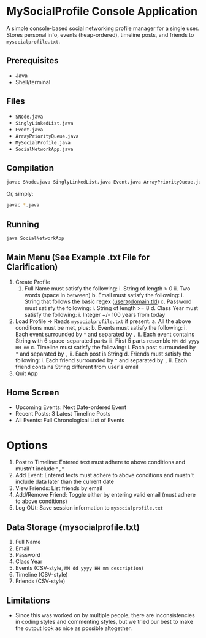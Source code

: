 # MySocialProfile Console Application

A simple console-based social networking profile manager for a single user.  
Stores personal info, events (heap-ordered), timeline posts, and friends to `mysocialprofile.txt`.

## Prerequisites
- Java
- Shell/terminal

## Files
- `SNode.java`  
- `SinglyLinkedList.java`  
- `Event.java`  
- `ArrayPriorityQueue.java`  
- `MySocialProfile.java`  
- `SocialNetworkApp.java`

## Compilation
```bash
javac SNode.java SinglyLinkedList.java Event.java ArrayPriorityQueue.java MySocialProfile.java SocialNetworkApp.java
```
Or, simply:
```bash
javac *.java
```

## Running
```bash
java SocialNetworkApp
```

## Main Menu (See Example .txt File for Clarification)
1. Create Profile
   1. Full Name must satisfy the following:
    i. String of length > 0
   ii. Two words (space in between)
  b. Email must satisfy the following:
    i. String that follows the basic regex (user@domain.tld)
  c. Password must satisfy the following:
    i. String of length >= 8
  d. Class Year must satisfy the following:
    i. Integer +/- 100 years from today
3. Load Profile -> Reads `mysocialprofile.txt` if present.
  a. All the above conditions must be met, plus:
  b. Events must satisfy the following:
    i. Each event surrounded by `"` and separated by `,`
   ii. Each event contains String with 6 space-separated parts
  iii. First 5 parts resemble ``MM dd yyyy HH mm``
  c. Timeline must satisfy the following:
    i. Each post surrounded by `"` and separated by `,`
   ii. Each post is String
  d. Friends must satisfy the following:
    i. Each friend surrounded by `"` and separated by `,`
   ii. Each friend contains String different from user's email
4. Quit App

## Home Screen
- Upcoming Events: Next Date-ordered Event
- Recent Posts: 3 Latest Timeline Posts
- All Events: Full Chronological List of Events

# Options
1. Post to Timeline: Entered text must adhere to above conditions and mustn't include `","`
2. Add Event: Entered texts must adhere to above conditions and mustn't include data later than the current date
3. View Friends: List friends by email
4. Add/Remove Friend: Toggle either by entering valid email (must adhere to above conditions)
5. Log OUt: Save session information to `mysocialprofile.txt`

## Data Storage (mysocialprofile.txt)
1. Full Name
2. Email
3. Password
4. Class Year
5. Events (CSV-style, `MM dd yyyy HH mm description`)
6. Timeline (CSV-style)
7. Friends (CSV-style)

## Limitations
- Since this was worked on by multiple people, there are inconsistencies in coding styles and commenting styles, but we tried our best to make the output look as nice as possible altogether.
